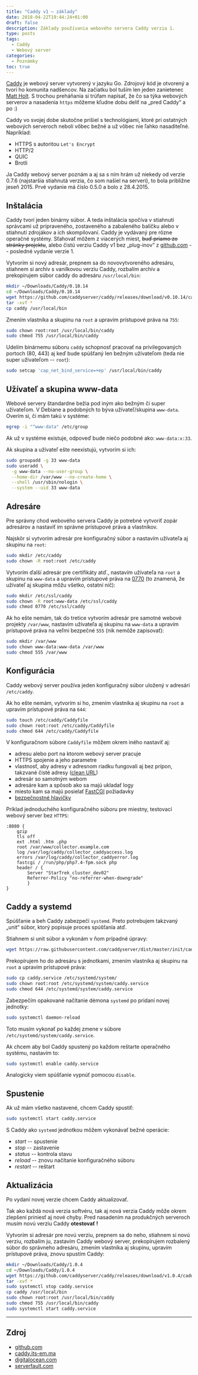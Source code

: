 ```yaml
---
title: "Caddy v1 – základy"
date: 2018-04-22T19:44:24+01:00
draft: false
description: Základy používania webového servera Caddy verzia 1.
type: posts
tags:
  - Caddy
  - Webový server
categories:
  - Poznámky
toc: true
---
```


[Caddy](https://caddyserver.com/) je webový server vytvorený v jazyku Go. Zdrojový kód je otvorený a tvorí ho komunita nadšencov. Na začiatku bol tuším len jeden zanietenec [Matt Holt](https://github.com/mholt). S trochou preháňania si trúfam napísať, že čo sa týka webových serverov a nasadenia `https` môžeme kľudne dobu deliť na „pred Caddy“ a po :)

Caddy vo svojej dobe skutočne prišiel s technológiami, ktoré pri ostatných webových serveroch neboli vôbec bežné a už vôbec nie ľahko nasaditeľné. Napríklad: 

- HTTPS s autoritou `Let's Encrypt`
- HTTP/2
- QUIC
- Brotli

Ja Caddy webový server poznám a aj sa s ním hrám už niekedy od verzie 0.7.6 (najstaršia stiahnutá verzia, čo som našiel na serveri), to bola približne jeseň 2015. Prvé vydanie má číslo 0.5.0 a bolo z 28.4.2015.

## Inštalácia

Caddy tvorí jeden binárny súbor. A teda inštalácia spočíva v stiahnutí správcami už pripraveného, zostaveného a zabaleného balíčku alebo v stiahnutí zdrojákov a ich skompilovaní. Caddy je vydávaný pre rôzne operačné systémy. Sťahovať môžem z viacerých miest, ~~buď priamo zo stránky projektu~~, alebo čistú verziu Caddy v1 bez „plug-inov“ z [github.com](https://github.com/caddyserver/caddy/releases/tag/v1.0.4) -- posledné vydanie verzie 1.

Vytvorím si nový adresár, prepnem sa do novovytvoreného adresáru, stiahnem si archív s vanilkovou verziu Caddy, rozbalím archív a prekopírujem súbor caddy do adresáru `/usr/local/bin`:

```sh
mkdir ~/Downloads/Caddy/0.10.14
cd ~/Downloads/Caddy/0.10.14
wget https://github.com/caddyserver/caddy/releases/download/v0.10.14/caddy_v0.10.14_linux_amd64.tar.gz
tar -xvf *
cp caddy /usr/local/bin
```

Zmením vlastníka a skupinu na `root` a upravím prístupové práva na `755`:

```sh
sudo chown root:root /usr/local/bin/caddy
sudo chmod 755 /usr/local/bin/caddy
```

Udelím binárnemu súboru `caddy` schopnosť pracovať na privilegovaných portoch (80, 443) aj keď bude spúšťaný len bežným užívateľom (teda nie super užívateľom -- `root`):

```sh
sudo setcap 'cap_net_bind_service=+ep' /usr/local/bin/caddy
```

## Užívateľ a skupina www-data

Webové servery štandardne bežia pod iným ako bežným či super užívateľom. V Debiane a podobných to býva užívateľ/skupina `www-data`. Overím si, či mám takú v systéme:

```sh
egrep -i "^www-data" /etc/group
```

Ak už v systéme existuje, odpoveď bude niečo podobné ako: `www-data:x:33`.

Ak skupina a užívateľ ešte neexistujú, vytvorím si ich:

```sh
sudo groupadd -g 33 www-data
sudo useradd \
  -g www-data --no-user-group \
  --home-dir /var/www --no-create-home \
  --shell /usr/sbin/nologin \
  --system --uid 33 www-data
```

## Adresáre

Pre správny chod webového servera Caddy je potrebné vytvoriť zopár adresárov a nastaviť im správne prístupové práva a vlastníkov.

Najskôr si vytvorím adresár pre konfiguračný súbor a nastavím užívateľa aj skupinu na `root`:

```sh
sudo mkdir /etc/caddy
sudo chown -R root:root /etc/caddy
```

Vytvorím ďalší adresár pre certifikáty atď., nastavím užívateľa na `root` a skupinu na `www-data` a upravím prístupové práva na [0770](https://chmodcommand.com/chmod-0770/) (to znamená, že užívateľ aj skupina môžu všetko, ostatní nič):

```sh
sudo mkdir /etc/ssl/caddy
sudo chown -R root:www-data /etc/ssl/caddy
sudo chmod 0770 /etc/ssl/caddy
```

Ak ho ešte nemám, tak do tretice vytvorím adresár pre samotné webové projekty `/var/www`, nastavím užívateľa aj skupinu na `www-data` a upravím prístupové práva na veľmi bezpečné `555` (nik nemôže zapisovať):

```sh
sudo mkdir /var/www
sudo chown www-data:www-data /var/www
sudo chmod 555 /var/www
```

## Konfigurácia

Caddy webový server používa jeden konfiguračný súbor uložený v adresári `/etc/caddy`.

Ak ho ešte nemám, vytvorím si ho, zmením vlastníka aj skupinu na `root` a upravím prístupové práva na `644`:

```sh
sudo touch /etc/caddy/Caddyfile
sudo chown root:root /etc/caddy/Caddyfile
sudo chmod 644 /etc/caddy/Caddyfile
```

V konfiguračnom súbore `Caddyfile` môžem okrem iného nastaviť aj:

- adresu alebo port na ktorom webový server pracuje
- HTTPS spojenie a jeho parametre
- vlastnosť, aby adresy v adresnom riadku fungovali aj bez prípon, takzvané čisté adresy ([clean URL](https://en.wikipedia.org/wiki/Clean_URL))
- adresár so samotným webom
- adresáre kam a spôsob ako sa majú ukladať logy
- miesto kam sa majú posielať [FastCGI](/poznamky/2020-02-07-aktualizacia-php/#php-a-systemd) požiadavky
- [bezpečnostné hlavičky](/poznamky/2020-02-09-bezpecnostne-hlavicky/)

Príklad jednoduchého konfiguračného súboru pre miestny, testovací webový server bez `HTTPS`:

```
:8080 {
	gzip
	tls off
	ext .html .htm .php
	root /var/www/collector.example.com
	log /var/log/caddy/collector_caddyaccess.log
	errors /var/log/caddy/collector_caddyerror.log
	fastcgi / /run/php/php7.4-fpm.sock php
	header / {
		Server "StarTrek_cluster_dev02"
		Referrer-Policy "no-referrer-when-downgrade"
		}
}
```

## Caddy a systemd

Spúšťanie a beh Caddy zabezpečí `systemd`. Preto potrebujem takzvaný „unit“ súbor, ktorý popisuje proces spúšťania atď.

Stiahnem si unit súbor a vykonám v ňom prípadné úpravy:

```sh
wget https://raw.githubusercontent.com/caddyserver/dist/master/init/caddy.service
```

Prekopírujem ho do adresáru s jednotkami, zmením vlastníka aj skupinu na `root` a upravím prístupové práva:

```sh
sudo cp caddy.service /etc/systemd/system/
sudo chown root:root /etc/systemd/system/caddy.service
sudo chmod 644 /etc/systemd/system/caddy.service
```

Zabezpečím opakované načítanie démona `systemd` po pridaní novej jednotky:

```sh
sudo systemctl daemon-reload
```

Toto musím vykonať po každej zmene v súbore `/etc/systemd/system/caddy.service`.

Ak chcem aby bol Caddy spustený po každom reštarte operačného systému, nastavím to:

```sh
sudo systemctl enable caddy.service
```

Analogicky viem spúšťanie vypnúť pomocou `disable`.

## Spustenie

Ak už mám všetko nastavené, chcem Caddy spustiť:

```sh
sudo systemctl start caddy.service
```

S Caddy ako `systemd` jednotkou môžem vykonávať bežné operácie:

- *start* -- spustenie
- *stop* -- zastavenie
- *status* -- kontrola stavu
- *reload* -- znovu načítanie konfiguračného súboru
- *restart* -- reštart

## Aktualizácia

Po vydaní novej verzie chcem Caddy aktualizovať.

Tak ako každá nová verzia softvéru, tak aj nová verzia Caddy môže okrem zlepšení priniesť aj nové chyby. Pred nasadením na produkčných serveroch musím novú verziu Caddy **otestovať !**

Vytvorím si adresár pre novú verziu, prepnem sa do neho, stiahnem si novú verziu, rozbalím ju, zastavím Caddy webový server, prekopírujem rozbalený súbor do správneho adresáru, zmením vlastníka aj skupinu, upravím prístupové práva, znovu spustím Caddy:

```sh
mkdir ~/Downloads/Caddy/1.0.4
cd ~/Downloads/Caddy/1.0.4
wget https://github.com/caddyserver/caddy/releases/download/v1.0.4/caddy_v1.0.4_linux_amd64.tar.gz
tar -xvf *
sudo systemctl stop caddy.service
cp caddy /usr/local/bin
sudo chown root:root /usr/local/bin/caddy
sudo chmod 755 /usr/local/bin/caddy
sudo systemctl start caddy.service
```
---

## Zdroj

- [github.com](https://github.com/caddyserver/dist/tree/master/init)
- [caddy.its-em.ma](https://caddy.its-em.ma/v1/docs/)
- [digitalocean.com](https://www.digitalocean.com/community/questions/discussion-about-permissions-for-web-folders)
- [serverfault.com](https://serverfault.com/questions/357108/what-permissions-should-my-website-files-folders-have-on-a-linux-webserver)
